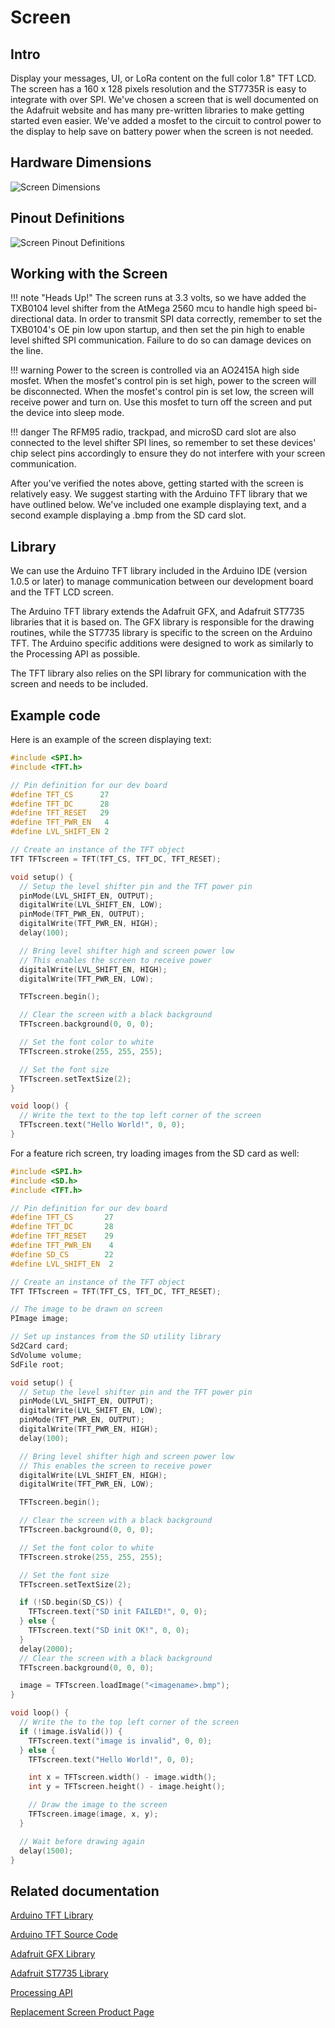 # Screen
## Intro
Display your messages, UI, or LoRa content on the full color 1.8" TFT LCD.  The screen has a 160 x 128 pixels resolution and the ST7735R is easy to integrate with over SPI.  We've chosen a screen that is well documented on the Adafruit website and has many pre-written libraries to make getting started even easier. We've added a mosfet to the circuit to control power to the display to help save on battery power when the screen is not needed.

## Hardware Dimensions
<img src="/assets/screen_dimensions.jpg" alt="Screen Dimensions">

## Pinout Definitions
<img src="/assets/screen_pinout.jpg" alt="Screen Pinout Definitions">

## Working with the Screen
!!! note "Heads Up!"
    The screen runs at 3.3 volts, so we have added the TXB0104 level shifter from the AtMega 2560 mcu to handle high speed bi-directional data. In order to transmit SPI data correctly, remember to set the TXB0104's OE pin low upon startup, and then set the pin high to enable level shifted SPI communication. Failure to do so can damage devices on the line.

!!! warning
    Power to the screen is controlled via an AO2415A high side mosfet.  When the mosfet's control pin is set high, power to the screen will be disconnected. When the mosfet's control pin is set low, the screen will receive power and turn on.  Use this mosfet to turn off the screen and put the device into sleep mode.

!!! danger
    The RFM95 radio, trackpad, and microSD card slot are also connected to the level shifter SPI lines, so remember to set these devices' chip select pins accordingly to ensure they do not interfere with your screen communication.


After you've verified the notes above, getting started with the screen is relatively easy.  We suggest starting with the Arduino TFT library that we have outlined below.  We've included one example displaying text, and a second example displaying a .bmp from the SD card slot.

## Library
We can use the Arduino TFT library included in the Arduino IDE (version 1.0.5 or later) to manage communication between our development board and the TFT LCD screen.

The Arduino TFT library extends the Adafruit GFX, and Adafruit ST7735 libraries that it is based on. The GFX library is responsible for the drawing routines, while the ST7735 library is specific to the screen on the Arduino TFT. The Arduino specific additions were designed to work as similarly to the Processing API as possible.

The TFT library also relies on the SPI library for communication with the screen and needs to be included.

## Example code
Here is an example of the screen displaying text:
``` cpp
#include <SPI.h>
#include <TFT.h>

// Pin definition for our dev board
#define TFT_CS      27
#define TFT_DC      28
#define TFT_RESET   29
#define TFT_PWR_EN   4
#define LVL_SHIFT_EN 2

// Create an instance of the TFT object
TFT TFTscreen = TFT(TFT_CS, TFT_DC, TFT_RESET);

void setup() {
  // Setup the level shifter pin and the TFT power pin
  pinMode(LVL_SHIFT_EN, OUTPUT);
  digitalWrite(LVL_SHIFT_EN, LOW);
  pinMode(TFT_PWR_EN, OUTPUT);
  digitalWrite(TFT_PWR_EN, HIGH);
  delay(100);

  // Bring level shifter high and screen power low
  // This enables the screen to receive power
  digitalWrite(LVL_SHIFT_EN, HIGH);
  digitalWrite(TFT_PWR_EN, LOW);

  TFTscreen.begin();

  // Clear the screen with a black background
  TFTscreen.background(0, 0, 0);

  // Set the font color to white
  TFTscreen.stroke(255, 255, 255);

  // Set the font size
  TFTscreen.setTextSize(2);
}

void loop() {
  // Write the text to the top left corner of the screen
  TFTscreen.text("Hello World!", 0, 0);
}
```

For a feature rich screen, try loading images from the SD card as well:
``` cpp
#include <SPI.h>
#include <SD.h>
#include <TFT.h>

// Pin definition for our dev board
#define TFT_CS       27
#define TFT_DC       28
#define TFT_RESET    29
#define TFT_PWR_EN    4
#define SD_CS        22
#define LVL_SHIFT_EN  2

// Create an instance of the TFT object
TFT TFTscreen = TFT(TFT_CS, TFT_DC, TFT_RESET);

// The image to be drawn on screen
PImage image;

// Set up instances from the SD utility library
Sd2Card card;
SdVolume volume;
SdFile root;

void setup() {
  // Setup the level shifter pin and the TFT power pin
  pinMode(LVL_SHIFT_EN, OUTPUT);
  digitalWrite(LVL_SHIFT_EN, LOW);
  pinMode(TFT_PWR_EN, OUTPUT);
  digitalWrite(TFT_PWR_EN, HIGH);
  delay(100);

  // Bring level shifter high and screen power low
  // This enables the screen to receive power
  digitalWrite(LVL_SHIFT_EN, HIGH);
  digitalWrite(TFT_PWR_EN, LOW);

  TFTscreen.begin();

  // Clear the screen with a black background
  TFTscreen.background(0, 0, 0);

  // Set the font color to white
  TFTscreen.stroke(255, 255, 255);

  // Set the font size
  TFTscreen.setTextSize(2);

  if (!SD.begin(SD_CS)) {
    TFTscreen.text("SD init FAILED!", 0, 0);
  } else {
    TFTscreen.text("SD init OK!", 0, 0);
  }
  delay(2000);
  // Clear the screen with a black background
  TFTscreen.background(0, 0, 0);

  image = TFTscreen.loadImage("<imagename>.bmp");
}

void loop() {
  // Write the to the top left corner of the screen
  if (!image.isValid()) {
    TFTscreen.text("image is invalid", 0, 0);
  } else {
    TFTscreen.text("Hello World!", 0, 0);

    int x = TFTscreen.width() - image.width();
    int y = TFTscreen.height() - image.height();

    // Draw the image to the screen
    TFTscreen.image(image, x, y);
  }

  // Wait before drawing again
  delay(1500);
}
```

## Related documentation
[Arduino TFT Library](http://www.arduino.cc/en/Reference/TFTLibrary)

[Arduino TFT Source Code](http://github.com/arduino-libraries/TFT)

[Adafruit GFX Library](http://github.com/adafruit/Adafruit-GFX-Library)

[Adafruit ST7735 Library](http://github.com/adafruit/Adafruit-ST7735-Library)

[Processing API](http://processing.org/reference/)

[Replacement Screen Product Page](http://www.adafruit.com/product/618?gclid=CjwKCAjwgYPZBRBoEiwA2XeupcHyJD6ue7QIIfes3cSHH3tqSKE2JgLOSNm2Afju_Abxn2sevnob8RoChVwQAvD_BwE)
